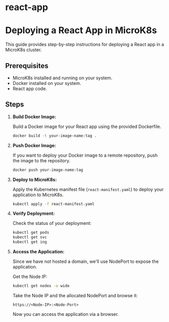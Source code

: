 # react-app
# Deploying a React App in MicroK8s

This guide provides step-by-step instructions for deploying a React app in a MicroK8s cluster.

## Prerequisites

- MicroK8s installed and running on your system.
- Docker installed on your system.
- React app code.

## Steps

1. **Build Docker Image:**

   Build a Docker image for your React app using the provided Dockerfile.

   ```bash
   docker build -t your-image-name:tag .
   ```

2. **Push Docker Image:**

   If you want to deploy your Docker image to a remote repository, push the image to the repository.

   ```bash
   docker push your-image-name:tag
   ```

3. **Deploy to MicroK8s:**

   Apply the Kubernetes manifest file (`react-manifest.yaml`) to deploy your application to MicroK8s.

   ```bash
   kubectl apply -f react-manifest.yaml
   ```

4. **Verify Deployment:**

   Check the status of your deployment:

   ```bash
   kubectl get pods
   kubectl get svc
   kubectl get ing
   ```

5. **Access the Application:**

   Since we have not hosted a domain, we'll use NodePort to expose the application. 

   Get the Node IP:

   ```bash
   kubectl get nodes -o wide
   ```

   Take the Node IP and the allocated NodePort and browse it:

   ```
   https://<Node-IP>:<Node-Port>
   ```

   Now you can access the application via a browser.
